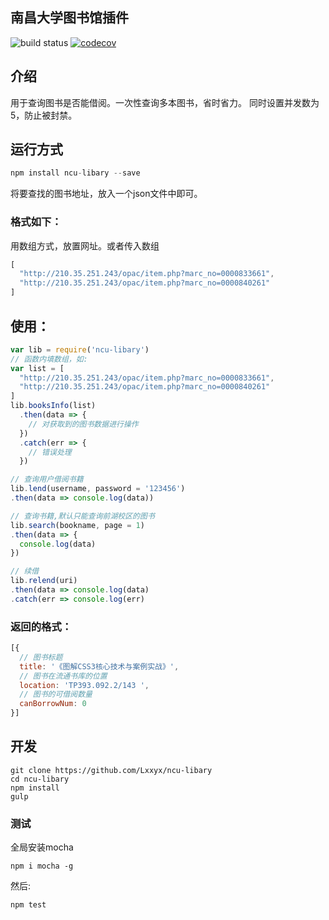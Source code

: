 ## 南昌大学图书馆插件 
![build status](https://api.travis-ci.org/Lxxyx/ncu-libary.svg?branch=master) [![codecov](https://codecov.io/gh/Lxxyx/ncu-libary/branch/master/graph/badge.svg)](https://codecov.io/gh/Lxxyx/ncu-libary)
## 介绍
用于查询图书是否能借阅。一次性查询多本图书，省时省力。
同时设置并发数为5，防止被封禁。  
## 运行方式
```javascript
npm install ncu-libary --save
```

将要查找的图书地址，放入一个json文件中即可。
### 格式如下：
用数组方式，放置网址。或者传入数组
```javascript
[
  "http://210.35.251.243/opac/item.php?marc_no=0000833661",
  "http://210.35.251.243/opac/item.php?marc_no=0000840261"
]
```
## 使用：
```javascript
var lib = require('ncu-libary')
// 函数内填数组，如:
var list = [
  "http://210.35.251.243/opac/item.php?marc_no=0000833661",
  "http://210.35.251.243/opac/item.php?marc_no=0000840261"
]
lib.booksInfo(list)
  .then(data => {
    // 对获取到的图书数据进行操作
  })
  .catch(err => {
    // 错误处理
  })

// 查询用户借阅书籍
lib.lend(username, password = '123456')
.then(data => console.log(data))

// 查询书籍,默认只能查询前湖校区的图书
lib.search(bookname, page = 1)
.then(data => {
  console.log(data)
})

// 续借
lib.relend(uri)
.then(data => console.log(data)
.catch(err => console.log(err)
```

### 返回的格式：

```javascript
[{ 
  // 图书标题
  title: '《图解CSS3核心技术与案例实战》',
  // 图书在流通书库的位置
  location: 'TP393.092.2/143 ',
  // 图书的可借阅数量
  canBorrowNum: 0 
}]
```
## 开发
```
git clone https://github.com/Lxxyx/ncu-libary
cd ncu-libary
npm install
gulp
```
### 测试
全局安装mocha
```
npm i mocha -g
```
然后:
```
npm test
```

